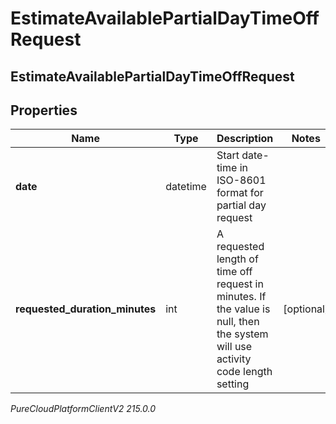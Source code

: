 # EstimateAvailablePartialDayTimeOffRequest

## EstimateAvailablePartialDayTimeOffRequest

## Properties

|Name | Type | Description | Notes|
|------------ | ------------- | ------------- | -------------|
| **date** | datetime | Start date-time in ISO-8601 format for partial day request | |
| **requested_duration_minutes** | int | A requested length of time off request in minutes. If the value is null, then the system will use activity code length setting | [optional] |



_PureCloudPlatformClientV2 215.0.0_
